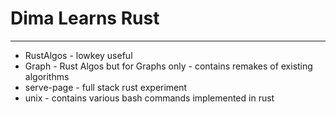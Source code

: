 # Dima Learns Rust
---
- RustAlgos - lowkey useful
- Graph - Rust Algos but for Graphs only - contains remakes of existing algorithms
- serve-page - full stack rust experiment
- unix - contains various bash commands implemented in rust

